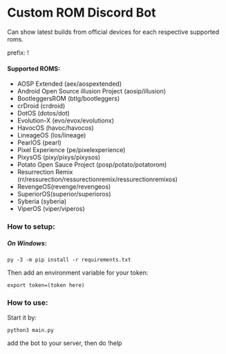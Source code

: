 # Custom ROM Discord Bot
Can show latest builds from official devices for each respective supported roms.

prefix: !
#### Supported ROMS:
* AOSP Extended (aex/aospextended)
* Android Open Source illusion Project (aosip/illusion)
* BootleggersROM (btlg/bootleggers)
* crDroid (crdroid)
* DotOS (dotos/dot)
* Evolution-X (evo/evox/evolutionx)
* HavocOS (havoc/havocos)
* LineageOS (los/lineage)
* PearlOS (pearl)
* Pixel Experience (pe/pixelexperience)
* PixysOS (pixy/pixys/pixysos)
* Potato Open Sauce Project (posp/potato/potatorom)
* Resurrection Remix (rr/ressurection/ressurectionremix/ressurectionremixos)
* RevengeOS(revenge/revengeos)
* SuperiorOS(superior/superioros)
* Syberia (syberia)
* ViperOS (viper/viperos)

### How to setup:
##### On Windows:

```
py -3 -m pip install -r requirements.txt
```

Then add an environment variable for your token:
```
export token=(token here)
```

### How to use:
 Start it by:
 ```
 python3 main.py
 ```
 add the bot to your server, then do !help
